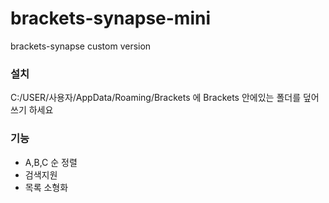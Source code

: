 # brackets-synapse-mini
brackets-synapse custom version

### 설치
C:/USER/사용자/AppData/Roaming/Brackets 에 Brackets 안에있는 폴더를 덮어쓰기 하세요

### 기능
- A,B,C 순 정렬
- 검색지원
- 목록 소형화

